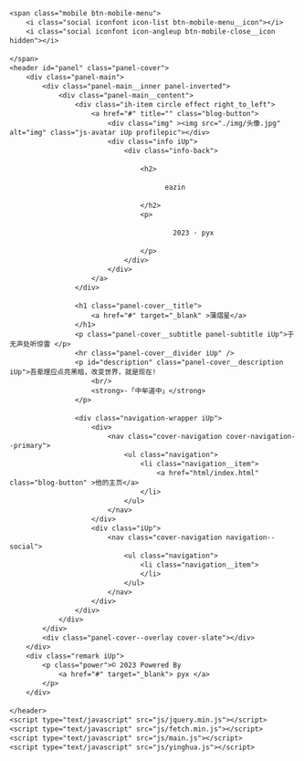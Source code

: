 <!DOCTYPE html>
<html>

<head>
    <meta charset="utf-8">
    <meta http-equiv="X-UA-Compatible" content="IE=edge">
    <meta name="viewport" content="width=device-width, initial-scale=1">
    <title>pyx Home</title>
    <link rel="stylesheet" type="text/css" href="css/vno.css">
    <link rel="stylesheet" type="text/css" href="css/iconfont.css">
    <link rel="apple-touch-icon" href="img/apple-touch-icon.png">
    <link rel="icon" href="./favicon.ico">
</head>

<body>	

    <span class="mobile btn-mobile-menu">
        <i class="social iconfont icon-list btn-mobile-menu__icon"></i>
        <i class="social iconfont icon-angleup btn-mobile-close__icon hidden"></i>
		
    </span>
    <header id="panel" class="panel-cover">
        <div class="panel-main">
            <div class="panel-main__inner panel-inverted">
                <div class="panel-main__content">
                    <div class="ih-item circle effect right_to_left">            
                        <a href="#" title="" class="blog-button">
                            <div class="img" ><img src="./img/头像.jpg" alt="img" class="js-avatar iUp profilepic"></div>
                            <div class="info iUp">
                                <div class="info-back">
									
                                    <h2> 
                                        
                                          eazin
                                        
                                    </h2>
                                    <p>
                                        
                                            2023 · pyx
                                        
                                    </p>
                                </div>
                            </div>
                        </a>
                    </div>

                    <h1 class="panel-cover__title">
                        <a href="#" target="_blank" >蒲熠星</a>
                    </h1>
                    <p class="panel-cover__subtitle panel-subtitle iUp">于无声处听惊雷 </p>
                    <hr class="panel-cover__divider iUp" />
                    <p id="description" class="panel-cover__description iUp">吾辈理应点亮黑暗，改变世界，就是现在!
                        <br/>
                        <strong>-「中牟道中」</strong>
                    </p>
					
                    <div class="navigation-wrapper iUp">
                        <div>
                            <nav class="cover-navigation cover-navigation--primary">
                                <ul class="navigation">
                                    <li class="navigation__item">
                                        <a href="html/index.html" class="blog-button" >他的主页</a>
                                    </li>
                                </ul>
                            </nav>
                        </div>
                        <div class="iUp">
                            <nav class="cover-navigation navigation--social">
                                <ul class="navigation">
                                    <li class="navigation__item">
                                    </li>
                                </ul>
                            </nav>
                        </div>
                    </div>
                </div>
            </div>
            <div class="panel-cover--overlay cover-slate"></div>
        </div>
        <div class="remark iUp">
            <p class="power">© 2023 Powered By
                <a href="#" target="_blank"> pyx </a>
            </p>
        </div>
		
    </header>
    <script type="text/javascript" src="js/jquery.min.js"></script>
    <script type="text/javascript" src="js/fetch.min.js"></script>
    <script type="text/javascript" src="js/main.js"></script>
	<script type="text/javascript" src="js/yinghua.js"></script>

	


</body>
</html>
